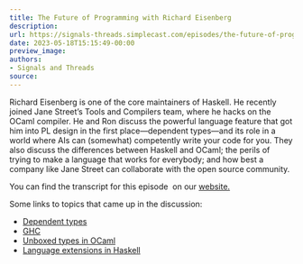 ```yaml
---
title: The Future of Programming with Richard Eisenberg
description:
url: https://signals-threads.simplecast.com/episodes/the-future-of-programming-with-richard-eisenberg-pOktpZ_e
date: 2023-05-18T15:15:49-00:00
preview_image:
authors:
- Signals and Threads
source:
---
```


<p>Richard Eisenberg is one of the core maintainers of Haskell. He recently joined Jane Street’s Tools and Compilers team, where he hacks on the OCaml compiler. He and Ron discuss the powerful language feature that got him into PL design in the first place—dependent types—and its role in a world where AIs can (somewhat) competently write your code for you. They also discuss the differences between Haskell and OCaml; the perils of trying to make a language that works for everybody; and how best a company like Jane Street can collaborate with the open source community.</p><p>You can find the transcript for this episode &nbsp;on our <a href="https://signalsandthreads.com/future-of-programming" target="_blank">website.</a></p><p>Some links to topics that came up in the discussion:</p><ul><li><a href="https://wiki.haskell.org/Dependent_type">Dependent types</a></li><li><a href="https://www.haskell.org/ghc/">GHC</a></li><li><a href="https://www.janestreet.com/tech-talks/unboxed-types-for-ocaml/">Unboxed types in OCaml</a></li><li><a href="https://typeclasses.com/extensions-intro">Language extensions in Haskell</a></li></ul>

